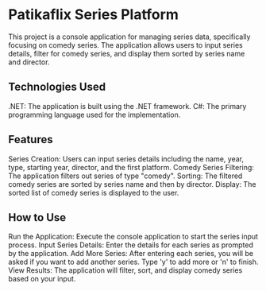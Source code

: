 # Patikaflix Series Platform
This project is a console application for managing series data, specifically focusing on comedy series. The application allows users to input series details, filter for comedy series, and display them sorted by series name and director.

## Technologies Used
.NET: The application is built using the .NET framework.
C#: The primary programming language used for the implementation.

## Features
Series Creation: Users can input series details including the name, year, type, starting year, director, and the first platform.
Comedy Series Filtering: The application filters out series of type "comedy".
Sorting: The filtered comedy series are sorted by series name and then by director.
Display: The sorted list of comedy series is displayed to the user.

## How to Use
Run the Application: Execute the console application to start the series input process.
Input Series Details: Enter the details for each series as prompted by the application.
Add More Series: After entering each series, you will be asked if you want to add another series. Type 'y' to add more or 'n' to finish.
View Results: The application will filter, sort, and display comedy series based on your input.
